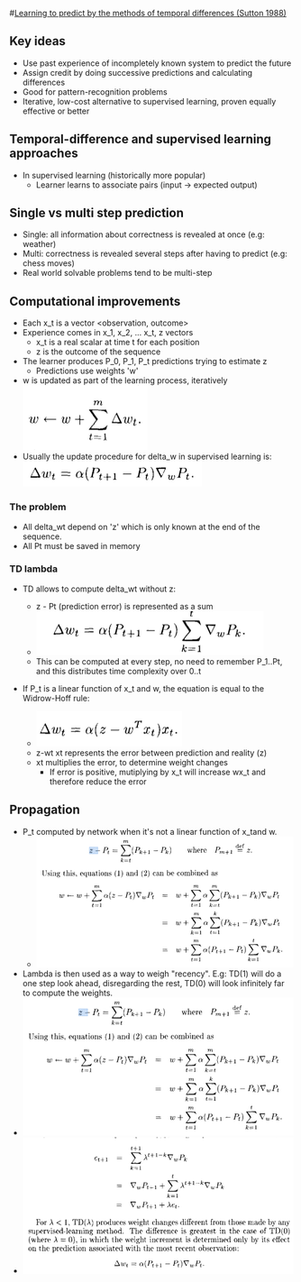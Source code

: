 #[Learning to predict by the methods of temporal differences (Sutton 1988)](https://pdfs.semanticscholar.org/9c06/865e912788a6a51470724e087853d7269195.pdf)

## Key ideas
* Use past experience of incompletely known system to predict the future
* Assign credit by doing successive predictions and calculating differences
* Good for pattern-recognition problems
* Iterative, low-cost alternative to supervised learning, proven equally effective or better

## Temporal-difference and supervised learning approaches
* In supervised learning (historically more popular)
  * Learner learns to associate pairs (input -> expected output)

## Single vs multi step prediction
* Single: all information about correctness is revealed at once (e.g: weather)
* Multi: correctness is revealed several steps after having to predict (e.g: chess moves)
* Real world solvable problems tend to be multi-step

## Computational improvements
* Each x_t is a vector <observation, outcome>
* Experience comes in x_1, x_2, ... x_t, z vectors
  * x_t is a real scalar at time t for each position
  * z is the outcome of the sequence
* The learner produces P_0, P_1, P_t predictions trying to estimate z
  * Predictions use weights 'w'
* w is updated as part of the learning process, iteratively
![update w with deltas](td_lambda_acc_delta.png)
* Usually the update procedure for delta_w in supervised learning is:
![update equation](td_lambda_w.png)

### The problem
* All delta_wt depend on 'z' which is only known at the end of the sequence.
* All Pt must be saved in memory

### TD lambda
* TD allows to compute delta_wt without z:
  * z - Pt (prediction error) is represented as a sum
  * ![td_lambda](td_lambda.png)
  * This can be computed at every step, no need to remember P_1..Pt, and this distributes time complexity over 0..t

* If P_t is a linear function of x_t and w, the equation is equal to the Widrow-Hoff rule:
  * ![td_widrow](td_widrow_hoff.png)
  * z-wt xt represents the error between prediction and reality (z)
  * xt multiplies the error, to determine weight changes
    * If error is positive, mutiplying by x_t will increase wx_t and therefore reduce the error

## Propagation
* P_t computed by network when it's not a linear function of x_tand w.
  * ![td_non_linear](td_lambda_non_linear.png)
* Lambda is then used as a way to weigh "recency". E.g: TD(1) will do a one step look ahead, disregarding the rest, TD(0) will look infinitely far to compute the weights.
* ![td_non_linear](td_lambda_non_linear.png)
* ![td_last](td_last.png)


